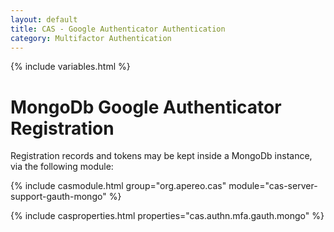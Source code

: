 ```yaml
---
layout: default
title: CAS - Google Authenticator Authentication
category: Multifactor Authentication
---
```


{% include variables.html %}

# MongoDb Google Authenticator Registration

Registration records and tokens may be kept inside a MongoDb instance, via the following module:

{% include casmodule.html group="org.apereo.cas" module="cas-server-support-gauth-mongo" %}

{% include casproperties.html properties="cas.authn.mfa.gauth.mongo" %}

